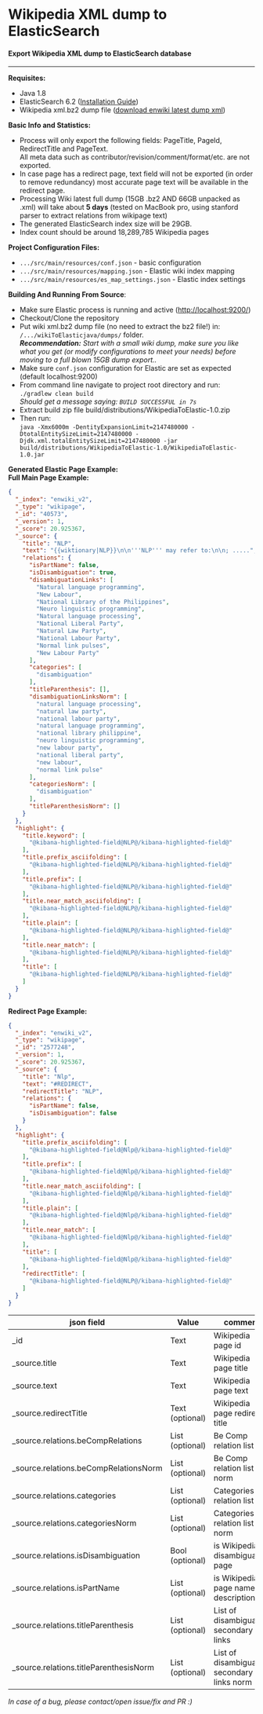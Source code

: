 # Wikipedia XML dump to ElasticSearch

#### Export Wikipedia XML dump to ElasticSearch database

***

**Requisites:**
* Java 1.8
* ElasticSearch 6.2 (<a href=https://www.elastic.co/downloads/elasticsearch>Installation Guide</a>)
* Wikipedia xml.bz2 dump file (<a href=https://dumps.wikimedia.org/enwiki/latest/enwiki-latest-pages-articles.xml.bz2>download enwiki latest dump xml</a>)

**Basic Info and Statistics:**
* Process will only export the following fields: PageTitle, PageId, RedirectTitle and PageText.<br/>
All meta data such as contributor/revision/comment/format/etc. are not exported.
* In case page has a redirect page, text field will not be exported (in order to remove redundancy) most accurate page text will be available in the redirect page. 
* Processing Wiki latest full dump (15GB .bz2 AND 66GB unpacked as .xml) will take about **5 days** (tested on MacBook pro, using stanford parser to extract relations from wikipage text)
* The generated ElasticSearch index size will be 29GB.
* Index count should be around 18,289,785 Wikipedia pages

**Project Configuration Files:**
* `.../src/main/resources/conf.json` - basic configuration
* `.../src/main/resources/mapping.json` - Elastic wiki index mapping
* `.../src/main/resources/es_map_settings.json` - Elastic index settings

**Building And Running From Source**:<br/>
* Make sure Elastic process is running and active (<a href="http://localhost:9200/">http://localhost:9200/</a>)
* Checkout/Clone the repository
* Put wiki xml.bz2 dump file (no need to extract the bz2 file!) in: `/.../wikiToElasticjava/dumps/` folder.<br/> 
<i><b>Recommendation:</b> Start with a small wiki dump, make sure you like what you get (or modify configurations to meet your needs) before moving to a full blown 15GB dump export..</i>
* Make sure `conf.json` configuration for Elastic are set as expected (default localhost:9200)
* From command line navigate to project root directory and run:<br/>
`./gradlew clean build` <br/>
*Should get a message saying: `BUILD SUCCESSFUL in 7s`*
* Extract build zip file build/distributions/WikipediaToElastic-1.0.zip
* Then run:<br/>
`java -Xmx6000m -DentityExpansionLimit=2147480000 -DtotalEntitySizeLimit=2147480000 -Djdk.xml.totalEntitySizeLimit=2147480000 -jar build/distributions/WikipediaToElastic-1.0/WikipediaToElastic-1.0.jar`

**Generated Elastic Page Example:**<br/>
**Full Main Page Example:**
```json
{
  "_index": "enwiki_v2",
  "_type": "wikipage",
  "_id": "40573",
  "_version": 1,
  "_score": 20.925367,
  "_source": {
    "title": "NLP",
    "text": "{{wiktionary|NLP}}\n\n'''NLP''' may refer to:\n\n; .....",
    "relations": {
      "isPartName": false,
      "isDisambiguation": true,
      "disambiguationLinks": [
        "Natural language programming",
        "New Labour",
        "National Library of the Philippines",
        "Neuro linguistic programming",
        "Natural language processing",
        "National Liberal Party",
        "Natural Law Party",
        "National Labour Party",
        "Normal link pulses",
        "New Labour Party"
      ],
      "categories": [
        "disambiguation"
      ],
      "titleParenthesis": [],
      "disambiguationLinksNorm": [
        "natural language processing",
        "natural law party",
        "national labour party",
        "natural language programming",
        "national library philippine",
        "neuro linguistic programming",
        "new labour party",
        "national liberal party",
        "new labour",
        "normal link pulse"
      ],
      "categoriesNorm": [
        "disambiguation"
      ],
      "titleParenthesisNorm": []
    }
  },
  "highlight": {
    "title.keyword": [
      "@kibana-highlighted-field@NLP@/kibana-highlighted-field@"
    ],
    "title.prefix_asciifolding": [
      "@kibana-highlighted-field@NLP@/kibana-highlighted-field@"
    ],
    "title.prefix": [
      "@kibana-highlighted-field@NLP@/kibana-highlighted-field@"
    ],
    "title.near_match_asciifolding": [
      "@kibana-highlighted-field@NLP@/kibana-highlighted-field@"
    ],
    "title.plain": [
      "@kibana-highlighted-field@NLP@/kibana-highlighted-field@"
    ],
    "title.near_match": [
      "@kibana-highlighted-field@NLP@/kibana-highlighted-field@"
    ],
    "title": [
      "@kibana-highlighted-field@NLP@/kibana-highlighted-field@"
    ]
  }
}
 ```
**Redirect Page Example:**
```json
{
  "_index": "enwiki_v2",
  "_type": "wikipage",
  "_id": "2577248",
  "_version": 1,
  "_score": 20.925367,
  "_source": {
    "title": "Nlp",
    "text": "#REDIRECT",
    "redirectTitle": "NLP",
    "relations": {
      "isPartName": false,
      "isDisambiguation": false
    }
  },
  "highlight": {
    "title.prefix_asciifolding": [
      "@kibana-highlighted-field@Nlp@/kibana-highlighted-field@"
    ],
    "title.prefix": [
      "@kibana-highlighted-field@Nlp@/kibana-highlighted-field@"
    ],
    "title.near_match_asciifolding": [
      "@kibana-highlighted-field@Nlp@/kibana-highlighted-field@"
    ],
    "title.plain": [
      "@kibana-highlighted-field@Nlp@/kibana-highlighted-field@"
    ],
    "title.near_match": [
      "@kibana-highlighted-field@Nlp@/kibana-highlighted-field@"
    ],
    "title": [
      "@kibana-highlighted-field@Nlp@/kibana-highlighted-field@"
    ],
    "redirectTitle": [
      "@kibana-highlighted-field@NLP@/kibana-highlighted-field@"
    ]
  }
}
 ```

| json field  | Value | comment |
| ------------- | ------------- | ------------- |
| _id | Text | Wikipedia page id |
| _source.title | Text | Wikipedia page title |
| _source.text | Text | Wikipedia page text |
| _source.redirectTitle | Text (optional) | Wikipedia page redirect title |
| _source.relations.beCompRelations | List (optional) | Be Comp relation list |
| _source.relations.beCompRelationsNorm | List (optional) | Be Comp relation list norm |
| _source.relations.categories | List (optional) | Categories relation list |
| _source.relations.categoriesNorm | List (optional) | Categories relation list norm |
| _source.relations.isDisambiguation | Bool (optional) | is Wikipedia disambiguation page |
| _source.relations.isPartName | List (optional) | is Wikipedia page name description |
| _source.relations.titleParenthesis | List (optional) | List of disambiguation secondary links  |
| _source.relations.titleParenthesisNorm | List (optional) | List of disambiguation secondary links norm |

*In case of a bug, please contact/open issue/fix and PR :)*
